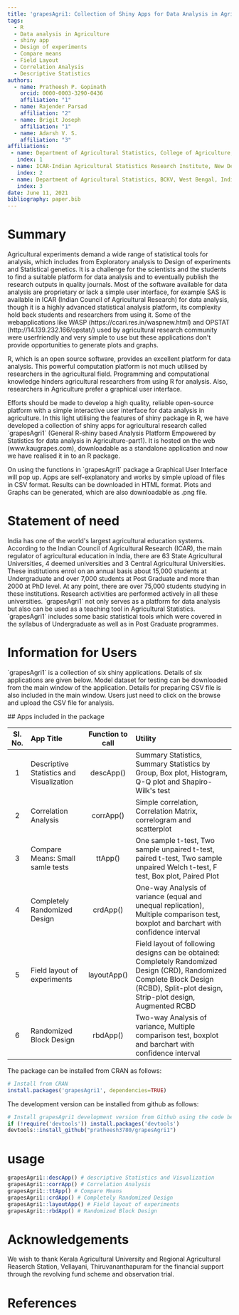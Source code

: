 ```yaml
---
title: 'grapesAgri1: Collection of Shiny Apps for Data Analysis in Agriculture'
tags:
  - R
  - Data analysis in Agriculture
  - shiny app
  - Design of experiments
  - Compare means
  - Field Layout
  - Correlation Analysis
  - Descriptive Statistics
authors:
  - name: Pratheesh P. Gopinath
    orcid: 0000-0003-3290-0436
    affiliation: "1"
  - name: Rajender Parsad
    affiliation: "2"
  - name: Brigit Joseph
    affiliation: "1"
  - name: Adarsh V. S.
    affiliation: "3"
affiliations:
 - name: Department of Agricultural Statistics, College of Agriculture, Vellayani, Kerala Agricultural University, Kerala, India.
   index: 1
 - name: ICAR-Indian Agricultural Statistics Research Institute, New Delhi, India.
   index: 2
 - name: Department of Agricultural Statistics, BCKV, West Bengal, India
   index: 3
date: June 11, 2021 
bibliography: paper.bib
---
```


# Summary

<p>
Agricultural experiments demand a wide range of statistical tools for analysis, which includes from Exploratory analysis to Design of experiments and Statistical genetics. It is a challenge for the scientists and the students to find a suitable platform for data analysis and to eventually publish the research outputs in quality journals. Most of the software available for data analysis are proprietary or lack a simple user interface, for example SAS is available in ICAR (Indian Council of Agricultural Research) for data analysis, though it is a highly advanced statistical analysis platform, its complexity hold back students and researchers from using it. Some of the webapplications like WASP (https://ccari.res.in/waspnew.html) and OPSTAT (http://14.139.232.166/opstat/) used by agricultural research community were userfriendly and very simple to use but these applications don't provide opportunities to generate plots and graphs.
</p>
<p>
R, which is an open source software, provides an excellent platform for data analysis. This powerful computation platform is not much utilised by researchers in the agricultural field. Programming and computational knowledge hinders agricultural researchers from using R for analysis. Also, researchers in Agriculture prefer a graphical user interface.
</p>
<p>
Efforts should be made to develop a high quality, reliable open-source platform with a simple interactive user interface for data analysis in agriculture. In this light utilising the features of shiny package in R, we have developed a collection of shiny apps for agricultural research called `grapesAgri1` (General R-shiny based Analysis Platform Empowered by Statistics for data analysis in Agriculture-part1). It is hosted on the web (www.kaugrapes.com), downloadable as a standalone application and now we have realised it in to an R package.
</p>
<p>
On using the functions in `grapesAgri1` package a Graphical User Interface will pop up. Apps are self-explanatory and works by simple upload of files in CSV format. Results can be downloaded in HTML format. Plots and Graphs can be generated, which are also downloadable as .png file.
</p>

# Statement of need
<p>
India has one of the world's largest agricultural education systems. According to the Indian Council of Agricultural Research (ICAR), the main regulator of agricultural education in India, there are 63 State Agricultural Universities, 4 deemed universities and 3 Central Agricultural Universities. These institutions enrol on an annual basis about 15,000 students at Undergraduate and over 7,000 students at Post Graduate and more than 2000 at PhD level. At any point, there are over 75,000 students studying in these institutions. Research activities are performed actively in all these universities. `grapesAgri1` not only serves as a platform for data analysis but also can be used as a teaching tool in Agricultural Statistics. `grapesAgri1` includes some basic statistical tools which were covered in the syllabus of Undergraduate as well as in Post Graduate programmes.

</p>

# Information for Users

<p>
`grapesAgri1` is a collection of six shiny applications. Details of six applications are given below. Model dataset for testing can be downloaded from the main window of the application. Details for preparing CSV file is also included in the main window. Users just need to click on the browse and upload the CSV file for analysis.
</p>
## Apps included in the package

|Sl. No.| App Title | Function to call |Utility|
|:-----:| :----------- | :-----------:|:----------------|
|1|Descriptive Statistics and Visualization   | descApp()      |Summary Statistics, Summary Statistics by Group, Box plot, Histogram, Q-Q plot and Shapiro-Wilk's test|
|2|Correlation Analysis   | corrApp()      | Simple correlation, Correlation Matrix, correlogram and scatterplot|
|3|Compare Means: Small samle tests  | ttApp()      | One sample t-test, Two sample unpaired t-test, paired t-test, Two sample unpaired Welch t-test, F test, Box plot, Paired Plot|
|4|Completely Randomized Design  | crdApp()      |One-way Analysis of variance (equal and unequal replication), Multiple comparison test, boxplot and barchart with confidence interval|
|5|Field layout of experiments | layoutApp()      |Field layout of following designs can be obtained: Completely Randomized Design (CRD), Randomized Complete Block Design (RCBD), Split-plot design, Strip-plot design, Augmented RCBD|
|6|Randomized Block Design  | rbdApp()      |Two-way Analysis of variance, Multiple comparison test, boxplot and barchart with confidence interval|

The package can be installed from CRAN as follows:

``` r
# Install from CRAN
install.packages('grapesAgri1', dependencies=TRUE)
```

The development version can be installed from github as follows:

``` r
# Install grapesAgri1 development version from Github using the code below:
if (!require('devtools')) install.packages('devtools')
devtools::install_github("pratheesh3780/grapesAgri1")
```
# usage
``` r
grapesAgri1::descApp() # descriptive Statistics and Visualization 
grapesAgri1::corrApp() # Correlation Analysis
grapesAgri1::ttApp() # Compare Means
grapesAgri1::crdApp() # Completely Randomized Design
grapesAgri1::layoutApp() # Field layout of experiments
grapesAgri1::rbdApp() # Randomized Block Design 
```
# Acknowledgements

We wish to thank Kerala Agricultural University and Regional Agricultural Reaserch Station, Vellayani, Thiruvananthapuram for the financial support through the revolving fund scheme and observation trial.

# References
